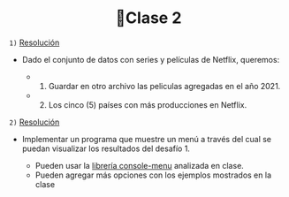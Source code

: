 <h1 align="center"> 🐍Clase 2 </h1>

```1)``` [Resolución](#Desafio_1)

- Dado el conjunto de datos con series y películas de Netflix, queremos:

  - 1) Guardar en otro archivo las peliculas agregadas en el año 2021.

  - 2) Los cinco (5) países con más producciones en Netflix.

```2)``` [Resolución](#Desafio_2)

- Implementar un programa que muestre un menú a través del cual se puedan visualizar los resultados del desafío 1.

  - Pueden usar la [librería console-menu](https://github.com/aegirhall/console-menu) analizada en clase.
  - Pueden agregar más opciones con los ejemplos mostrados en la clase